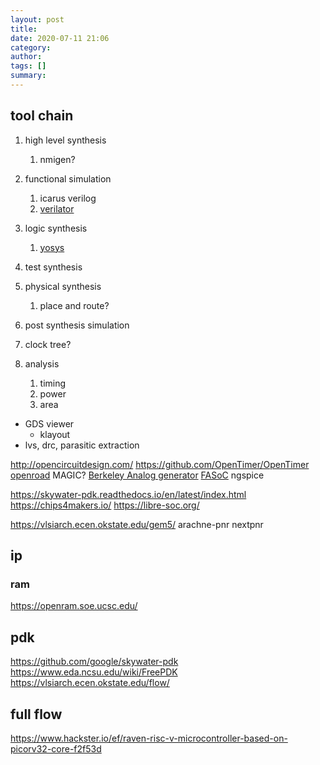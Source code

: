 ```yaml
---
layout: post
title: 
date: 2020-07-11 21:06
category: 
author: 
tags: []
summary: 
---
```


## tool chain

1. high level synthesis
   1. nmigen?
2. functional simulation
   1. icarus verilog
   2. [verilator](https://www.veripool.org/wiki/verilator)
3. logic synthesis
   1. [yosys](http://www.clifford.at/yosys/)
4. test synthesis
5. physical synthesis
   1. place and route?
6. post synthesis simulation
7. clock tree?

8. analysis
   1. timing
   2. power
   3. area

* GDS viewer
  * klayout
* lvs, drc, parasitic extraction


http://opencircuitdesign.com/
https://github.com/OpenTimer/OpenTimer
[openroad](https://theopenroadproject.org/)
MAGIC?
[Berkeley Analog generator](https://github.com/ucb-art/BAG_framework)
[FASoC](https://fasoc.engin.umich.edu/)
ngspice

https://skywater-pdk.readthedocs.io/en/latest/index.html
https://chips4makers.io/
https://libre-soc.org/

https://vlsiarch.ecen.okstate.edu/gem5/
arachne-pnr
nextpnr

## ip

### ram

https://openram.soe.ucsc.edu/

## pdk

https://github.com/google/skywater-pdk
https://www.eda.ncsu.edu/wiki/FreePDK
https://vlsiarch.ecen.okstate.edu/flow/

## full flow

https://www.hackster.io/ef/raven-risc-v-microcontroller-based-on-picorv32-core-f2f53d
